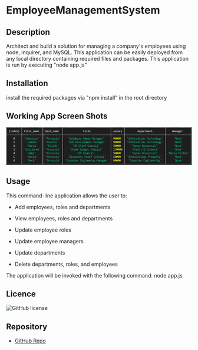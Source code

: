 # EmployeeManagementSystem

## Description

Architect and build a solution for managing a company's employees using node, inquirer, and MySQL. This application can be easily deployed from any local directory containing required files and packages. This application is run by executing "node app.js"

## Installation

install the required packages via "npm install" in the root directory

## Working App Screen Shots

![Picture1](./assets/scts.png)

## Usage

This command-line application allows the user to:

- Add employees, roles and departments

- View employees, roles and departments

- Update employee roles

- Update employee managers

- Update departments

- Delete departments, roles, and employees

The application will be invoked with the following command: node app.js

## Licence

![GitHub license](https://img.shields.io/badge/license-MIT-blue.svg)

## Repository

- [GitHub Repo](https://github.com/polodre/EmployeeManagementSystem)

